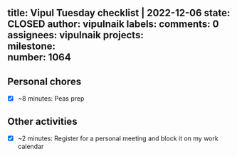 title:	Vipul Tuesday checklist | 2022-12-06
state:	CLOSED
author:	vipulnaik
labels:	
comments:	0
assignees:	vipulnaik
projects:	
milestone:	
number:	1064
--
## Personal chores

- [x] ~8 minutes: Peas prep

## Other activities

- [x] ~2 minutes: Register for a personal meeting and block it on my work calendar
